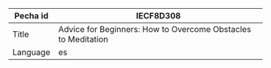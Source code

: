 |Pecha id | IECF8D308
| --- | --- 
|Title | Advice for Beginners: How to Overcome Obstacles to Meditation 
|Language | es